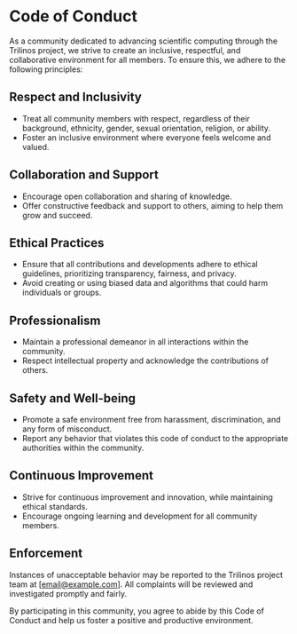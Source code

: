 # Code of Conduct

As a community dedicated to advancing scientific computing through the Trilinos project, we strive to create an inclusive, respectful, and collaborative environment for all members. To ensure this, we adhere to the following principles:

## Respect and Inclusivity

- Treat all community members with respect, regardless of their background, ethnicity, gender, sexual orientation, religion, or ability.
- Foster an inclusive environment where everyone feels welcome and valued.

## Collaboration and Support

- Encourage open collaboration and sharing of knowledge.
- Offer constructive feedback and support to others, aiming to help them grow and succeed.

## Ethical Practices

- Ensure that all contributions and developments adhere to ethical guidelines, prioritizing transparency, fairness, and privacy.
- Avoid creating or using biased data and algorithms that could harm individuals or groups.

## Professionalism

- Maintain a professional demeanor in all interactions within the community.
- Respect intellectual property and acknowledge the contributions of others.

## Safety and Well-being

- Promote a safe environment free from harassment, discrimination, and any form of misconduct.
- Report any behavior that violates this code of conduct to the appropriate authorities within the community.

## Continuous Improvement

- Strive for continuous improvement and innovation, while maintaining ethical standards.
- Encourage ongoing learning and development for all community members.

## Enforcement

Instances of unacceptable behavior may be reported to the Trilinos project team at [email@example.com]. All complaints will be reviewed and investigated promptly and fairly.

By participating in this community, you agree to abide by this Code of Conduct and help us foster a positive and productive environment.
